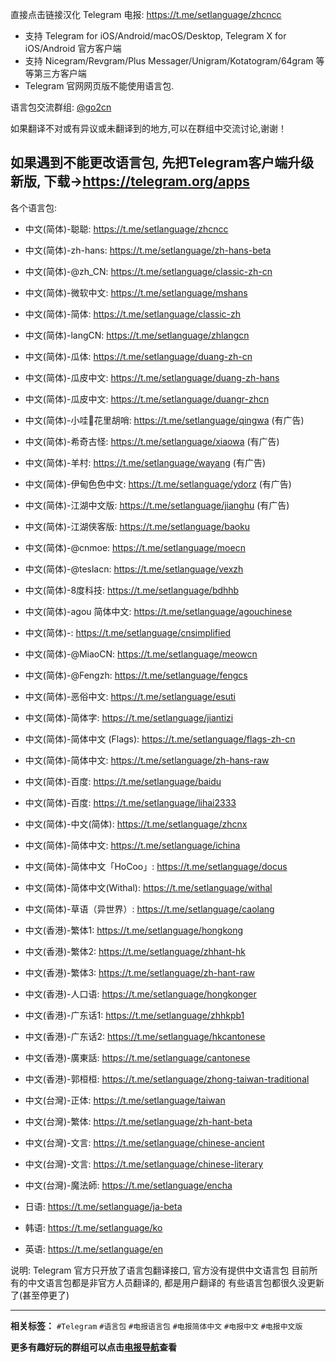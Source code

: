 直接点击链接汉化 Telegram 电报: https://t.me/setlanguage/zhcncc

* 支持 Telegram for iOS/Android/macOS/Desktop, Telegram X for iOS/Android 官方客户端
* 支持 Nicegram/Revgram/Plus Messager/Unigram/Kotatogram/64gram 等等第三方客户端
* Telegram 官网网页版不能使用语言包.

语言包交流群组: [@go2cn](https://t.me/go2cn)

如果翻译不对或有异议或未翻译到的地方,可以在群组中交流讨论,谢谢！

如果遇到不能更改语言包, 先把Telegram客户端升级新版, 下载→https://telegram.org/apps
-----------------------------------------
各个语言包:
* 中文(简体)-聪聪: https://t.me/setlanguage/zhcncc
* 中文(简体)-zh-hans: https://t.me/setlanguage/zh-hans-beta
* 中文(简体)-@zh_CN: https://t.me/setlanguage/classic-zh-cn
* 中文(简体)-微软中文: https://t.me/setlanguage/mshans
* 中文(简体)-简体: https://t.me/setlanguage/classic-zh
* 中文(简体)-langCN: https://t.me/setlanguage/zhlangcn
* 中文(简体)-瓜体: https://t.me/setlanguage/duang-zh-cn
* 中文(简体)-瓜皮中文: https://t.me/setlanguage/duang-zh-hans
* 中文(简体)-瓜皮中文: https://t.me/setlanguage/duangr-zhcn
* 中文(简体)-小哇🐸花里胡哨: https://t.me/setlanguage/qingwa (有广告)
* 中文(简体)-希奇古怪: https://t.me/setlanguage/xiaowa (有广告)
* 中文(简体)-羊村: https://t.me/setlanguage/wayang (有广告)
* 中文(简体)-伊甸色色中文: https://t.me/setlanguage/ydorz (有广告)
* 中文(简体)-江湖中文版: https://t.me/setlanguage/jianghu (有广告)
* 中文(简体)-江湖侠客版: https://t.me/setlanguage/baoku
* 中文(简体)-@cnmoe: https://t.me/setlanguage/moecn
* 中文(简体)-@teslacn: https://t.me/setlanguage/vexzh
* 中文(简体)-8度科技: https://t.me/setlanguage/bdhhb
* 中文(简体)-agou 简体中文: https://t.me/setlanguage/agouchinese
* 中文(简体)-: https://t.me/setlanguage/cnsimplified
* 中文(简体)-@MiaoCN: https://t.me/setlanguage/meowcn
* 中文(简体)-@Fengzh: https://t.me/setlanguage/fengcs
* 中文(简体)-恶俗中文: https://t.me/setlanguage/esuti
* 中文(简体)-简体字: https://t.me/setlanguage/jiantizi
* 中文(简体)-简体中文 (Flags): https://t.me/setlanguage/flags-zh-cn
* 中文(简体)-简体中文: https://t.me/setlanguage/zh-hans-raw
* 中文(简体)-百度: https://t.me/setlanguage/baidu
* 中文(简体)-百度: https://t.me/setlanguage/lihai2333
* 中文(简体)-中文(简体): https://t.me/setlanguage/zhcnx
* 中文(简体)-简体中文: https://t.me/setlanguage/ichina
* 中文(简体)-简体中文「HoCoo」: https://t.me/setlanguage/docus
* 中文(简体)-简体中文(Withal): https://t.me/setlanguage/withal
* 中文(简体)-草语（异世界）: https://t.me/setlanguage/caolang

* 中文(香港)-繁体1: https://t.me/setlanguage/hongkong
* 中文(香港)-繁体2: https://t.me/setlanguage/zhhant-hk
* 中文(香港)-繁体3: https://t.me/setlanguage/zh-hant-raw
* 中文(香港)-人口语: https://t.me/setlanguage/hongkonger
* 中文(香港)-广东话1: https://t.me/setlanguage/zhhkpb1
* 中文(香港)-广东话2: https://t.me/setlanguage/hkcantonese
* 中文(香港)-廣東話: https://t.me/setlanguage/cantonese
* 中文(香港)-郭桓桓: https://t.me/setlanguage/zhong-taiwan-traditional
* 中文(台灣)-正体: https://t.me/setlanguage/taiwan
* 中文(台灣)-繁体: https://t.me/setlanguage/zh-hant-beta
* 中文(台灣)-文言: https://t.me/setlanguage/chinese-ancient
* 中文(台灣)-文言: https://t.me/setlanguage/chinese-literary
* 中文(台灣)-魔法師: https://t.me/setlanguage/encha
* 日语: https://t.me/setlanguage/ja-beta
* 韩语: https://t.me/setlanguage/ko
* 英语: https://t.me/setlanguage/en

说明:
Telegram 官方只开放了语言包翻译接口, 官方没有提供中文语言包
目前所有的中文语言包都是非官方人员翻译的, 都是用户翻译的
有些语言包都很久没更新了(甚至停更了)

---

**相关标签：** `#Telegram` `#语言包` `#电报语言包` `#电报简体中文` `#电报中文` `#电报中文版`

**更多有趣好玩的群组可以点击[电报导航](https://dianbaodaohang.com)查看**